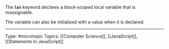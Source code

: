 The **`let`** keyword declares a block-scoped local variable that is reassignable.

The variable can also be initialized with a value when it is declared.

___
Type: #microtopic 
Topics: [[Computer Science]], [[JavaScript]], [[Statements in JavaScript]]

